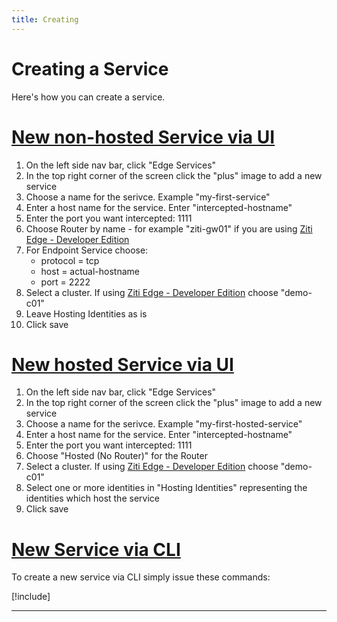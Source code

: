 ```yaml
---
title: Creating
---
```

# Creating a Service

Here's how you can create a service.

# [New non-hosted Service via UI](#tab/create-service-ui)

1. On the left side nav bar, click "Edge Services"
1. In the top right corner of the screen click the "plus" image to add a new service
1. Choose a name for the serivce. Example "my-first-service"
1. Enter a host name for the service. Enter "intercepted-hostname"
1. Enter the port you want intercepted: 1111
1. Choose Router by name - for example "ziti-gw01" if you are using [Ziti Edge - Developer
   Edition](https://aws.amazon.com/marketplace/pp/B07YZLKMLV)
1. For Endpoint Service choose:
    * protocol = tcp
    * host = actual-hostname
    * port = 2222
1. Select a cluster. If using [Ziti Edge - Developer Edition](https://aws.amazon.com/marketplace/pp/B07YZLKMLV) choose
   "demo-c01"
1. Leave Hosting Identities as is
1. Click save

# [New hosted Service via UI](#tab/create-hosted-service-ui)

1. On the left side nav bar, click "Edge Services"
1. In the top right corner of the screen click the "plus" image to add a new service
1. Choose a name for the serivce. Example "my-first-hosted-service"
1. Enter a host name for the service. Enter "intercepted-hostname"
1. Enter the port you want intercepted: 1111
1. Choose "Hosted (No Router)" for the Router
1. Select a cluster. If using [Ziti Edge - Developer Edition](https://aws.amazon.com/marketplace/pp/B07YZLKMLV) choose
   "demo-c01"
1. Select one or more identities in "Hosting Identities" representing the identities which host the service
1. Click save

# [New Service via CLI](#tab/create-service-cli)

To create a new service via CLI simply issue these commands:

[!include[](create-service-cli.md)]

***
